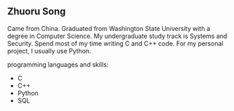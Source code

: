 


<h2>Zhuoru Song</h2>

Came from China. Graduated from Washington State University with a degree in Computer Science. My undergraduate study track is Systems and Security. Spend most of my time writing C and C++ code. For my personal project, I usually use Python.

programming languages and skills:
- C
- C++
- Python
- SQL
